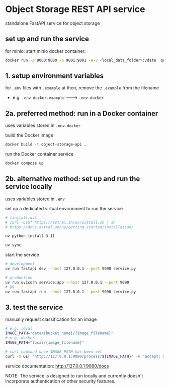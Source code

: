 # Object Storage REST API service

standalone FastAPI service for object storage

## set up and run the service

for minio:
start minio docker container: 

```bash
docker run -p 9000:9000 -p 9001:9001 -e-v <local_data_folder>:/data  quay.io/minio/minio server /data --console-address ":9001"
```

## 1. setup environment variables

for `.env` files with `.example` at then, remove the `.example` from the filename
- e.g. `.env.docker.example` ---> `.env.docker`

## 2a. preferred method: run in a Docker container

uses variables stored in `.env.docker`

build the Docker image
```bash
docker build -t object-storage-api .
```

run the Docker container service
```bash
docker compose up
```

## 2b. alternative method: set up and run the service locally

uses variables stored in `.env` 

set up a dedicated virtual environment to run the service
```bash
# (install uv)
# curl -LsSf https://astral.sh/uv/install.sh | sh
# https://docs.astral.sh/uv/getting-started/installation/

uv python install 3.11

uv sync
```

start the service
```bash
# development
uv run fastapi dev --host 127.0.0.1 --port 9090 service.py

# production
uv run uvicorn service:app --host 127.0.0.1 --port 9090
# OR
uv run fastapi run --host 127.0.0.1 --port 9090 service.py
```

## 3. test the service

manually request classification for an image
```bash
# e.g. local
IMAGE_PATH="data/{bucket_name}/{image_filename}"
# e.g. docker
IMAGE_PATH="local/{image_filename}"

# curl command once IMAGE_PATH has been set
curl -X GET "http://127.0.0.1:9090/process/${IMAGE_PATH}" -H "accept: application/json"

```

service documentation:
http://127.0.0.1:9090/docs

NOTE: The service is designed to run locally and currently doesn't incorporate authentication or other security features.

